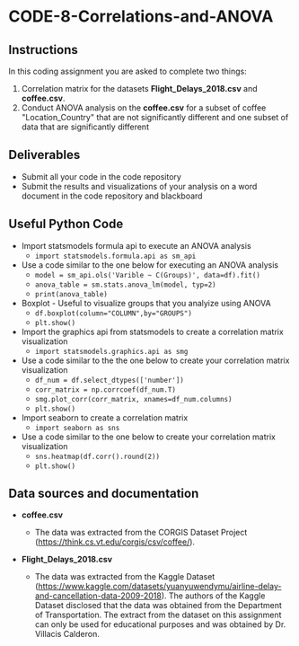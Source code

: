 # CODE-8-Correlations-and-ANOVA

## Instructions

In this coding assignment you are asked to complete two things:

1. Correlation matrix for the datasets **Flight_Delays_2018.csv** and **coffee.csv**. 
2. Conduct ANOVA analysis on the **coffee.csv** for a subset of coffee "Location_Country" that are not significantly different and one subset of data that are significantly different

## Deliverables

* Submit all your code in the code repository
* Submit the results and visualizations of your analysis on a word document in the code repository and blackboard

## Useful Python Code
* Import statsmodels formula api to execute an ANOVA analysis
  * `import statsmodels.formula.api as sm_api`
* Use a code similar to the one below for executing an ANOVA analysis
  * `model = sm_api.ols('Varible ~ C(Groups)', data=df).fit()`
  * `anova_table = sm.stats.anova_lm(model, typ=2)`
  * `print(anova_table)`
* Boxplot - Useful to visualize groups that you analyize using ANOVA
  * `df.boxplot(column="COLUMN",by="GROUPS")`
  * `plt.show()`
* Import the graphics api from statsmodels to create a correlation matrix visualization
  * `import statsmodels.graphics.api as smg`
* Use a code similar to the the one below to create your correlation matrix visualization
  * `df_num = df.select_dtypes(['number'])`
  * `corr_matrix = np.corrcoef(df_num.T)`
  * `smg.plot_corr(corr_matrix, xnames=df_num.columns)`
  * `plt.show()`
* Import seaborn to create a correlation matrix
  * `import seaborn as sns`
* Use a code similar to the one below to create your correlation matrix visualization
  * `sns.heatmap(df.corr().round(2))`
  * `plt.show()`
## Data sources and documentation

* **coffee.csv**
  * The data was extracted from the CORGIS Dataset Project (https://think.cs.vt.edu/corgis/csv/coffee/).

* **Flight_Delays_2018.csv**
  * The data was extracted from the Kaggle Dataset (https://www.kaggle.com/datasets/yuanyuwendymu/airline-delay-and-cancellation-data-2009-2018). The authors of the Kaggle Dataset disclosed that the data was obtained from the Department of Transportation. The extract from the dataset on this assignment can only be used for educational purposes and was obtained by Dr. Villacis Calderon.
